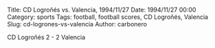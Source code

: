Title: CD Logroñés vs. Valencia, 1994/11/27
Date: 1994/11/27 00:00
Category: sports
Tags: football, football scores, CD Logroñés, Valencia
Slug: cd-logrones-vs-valencia
Author: carbonero


CD Logroñés 2 - 2 Valencia
